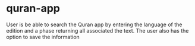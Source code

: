 # quran-app
User is be able to search the Quran app by entering the language of the edition and a phase
returning all associated the text.
The user also has the option to save the information
